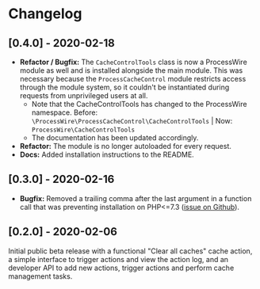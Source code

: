 # Changelog

## [0.4.0] - 2020-02-18

- **Refactor / Bugfix:** The `CacheControlTools` class is now a ProcessWire module as well and is installed alongside the main module. This was necessary because the `ProcessCacheControl` module restricts access through the module system, so it couldn't be instantiated during requests from unprivileged users at all.
    - Note that the CacheControlTools has changed to the ProcessWire namespace. Before: `\ProcessWire\ProcessCacheControl\CacheControlTools` | Now: `ProcessWire\CacheControlTools`
    - The documentation has been updated accordingly.
- **Refactor:** The module is no longer autoloaded for every request.
- **Docs:** Added installation instructions to the README.

## [0.3.0] - 2020-02-16

- **Bugfix:** Removed a trailing comma after the last argument in a function call that was preventing installation on PHP<=7.3 ([issue on Github](https://github.com/MoritzLost/ProcessCacheControl/issues/1)).

## [0.2.0] - 2020-02-06

Initial public beta release with a functional "Clear all caches" cache action, a simple interface to trigger actions and view the action log, and an developer API to add new actions, trigger actions and perform cache management tasks.
